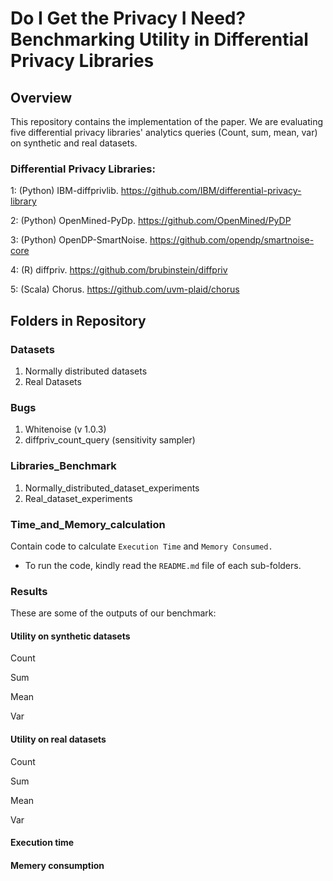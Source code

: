 
# Do I Get the Privacy I Need? Benchmarking Utility in Differential Privacy Libraries


## Overview
This repository contains the implementation of the paper. We are evaluating five differential privacy libraries' analytics queries (Count, sum, mean, var) on synthetic and real datasets.

### Differential Privacy Libraries:

1: (Python) IBM-diffprivlib. https://github.com/IBM/differential-privacy-library

2: (Python) OpenMined-PyDp. https://github.com/OpenMined/PyDP

3: (Python) OpenDP-SmartNoise. https://github.com/opendp/smartnoise-core

4: (R) diffpriv. https://github.com/brubinstein/diffpriv

5: (Scala) Chorus. https://github.com/uvm-plaid/chorus

## Folders in Repository

### Datasets

1) Normally distributed datasets
2) Real Datasets

### Bugs

1) Whitenoise (v 1.0.3)
2) diffpriv_count_query (sensitivity sampler)

### Libraries_Benchmark

1) Normally_distributed_dataset_experiments
2) Real_dataset_experiments

### Time_and_Memory_calculation

Contain code to calculate `Execution Time` and `Memory Consumed.`


- To run the code, kindly read the `README.md` file of each sub-folders.

### Results

These are some of the outputs of our benchmark:

#### Utility on synthetic datasets

Count

Sum

Mean

Var

#### Utility on real datasets

Count

Sum

Mean

Var

#### Execution time

#### Memery consumption


